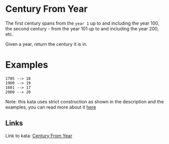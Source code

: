 # Century From Year

The first century spans from the `year 1` up to and including the year 100, the second century - from the year 101 up to and including the year 200, etc.

Given a year, return the century it is in.

# Examples

```
1705 --> 18
1900 --> 19
1601 --> 17
2000 --> 20
```

Note: this kata uses strict construction as shown in the description and the examples, you can read more about it [here](https://en.wikipedia.org/wiki/Century)

## Links

Link to kata: [Century From Year](https://www.codewars.com/kata/5a3fe3dde1ce0e8ed6000097)